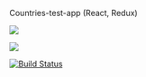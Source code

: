 Countries-test-app (React, Redux)

<a href="https://codeclimate.com/github/nikitaivochkin/countries-test-app/maintainability"><img src="https://api.codeclimate.com/v1/badges/aa9a55923c0d67cffe9a/maintainability" /></a>

<a href="https://codeclimate.com/github/nikitaivochkin/countries-test-app/test_coverage"><img src="https://api.codeclimate.com/v1/badges/aa9a55923c0d67cffe9a/test_coverage" /></a>

[![Build Status](https://travis-ci.org/nikitaivochkin/countries-test-app.svg?branch=master)](https://travis-ci.org/nikitaivochkin/countries-test-app)